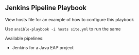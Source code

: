 ## Jenkins Pipeline Playbook

View hosts file for an example of how to configure this playbook

Use `ansible-playbook -i hosts site.yml` to run the same

Available pipelines: 
- Jenkins for a Java EAP project


